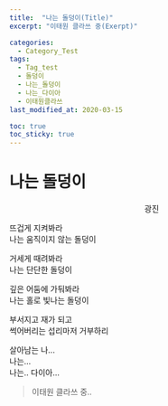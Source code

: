 ```yaml
---
title:  "나는 돌덩이(Title)"
excerpt: "이태원 클라쓰 중(Exerpt)"

categories:
  - Category_Test
tags:
  - Tag_test
  - 돌덩이
  - 나는_돌덩이
  - 나는_다이아
  - 이태원클라쓰
last_modified_at: 2020-03-15

toc: true
toc_sticky: true
---
```


# 나는 돌덩이

<div style="text-align: center"> 광진 </div>


뜨겁게 지켜봐라<br>
나는 움직이지 않는 돌덩이

거세게 때려봐라<br>
나는 단단한 돌덩이

깊은 어둠에 가둬봐라<br>
나는 홀로 빛나는 돌덩이

부서지고 재가 되고<br>
썩어버리는 섭리마저 거부하리

살아남는 나...<br>
나는...<br>
나는.. 다이아...

> 이태원 클라쓰 중..

